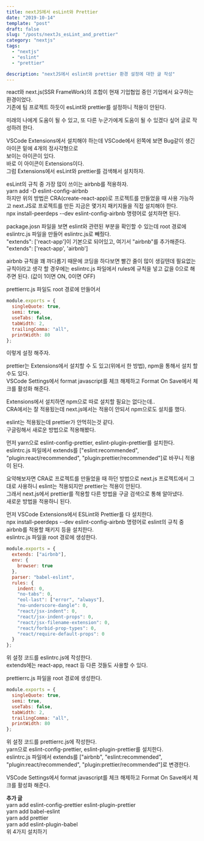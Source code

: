 ```yaml
---
title: nextJS에서 esLint와 Prettier
date: "2019-10-14"
template: "post"
draft: false
slug: "/posts/nextJs_esLint_and_prettier"
category: "nextjs"
tags:
  - "nextjs"
  - "eslint"
  - "prettier"

description: "nextJS에서 eslint와 prettier 환경 설정에 대한 글 작성"
---
```


react와 next.js(SSR FrameWork)의 조합이 현재 기업협업 중인 기업에서 요구하는 환경이었다.  
기존에 팀 프로젝트 하듯이 esLint와 prettier를 설정하니 적용이 안된다.

미래의 나에게 도움이 될 수 있고, 또 다른 누군가에게 도움이 될 수 있겠다 싶어 글로 작성하려 한다.

VSCode Extensions에서 설치해야 하는데 VSCode에서 왼쪽에 보면 Bug같이 생긴 아이콘 밑에 4개의 정사각형으로  
보이는 아이콘이 있다.  
바로 이 아이콘이 Extensions이다.  
그럼 Extensions에서 esLint와 prettier를 검색해서 설치하자.

esLint의 규칙 중 가장 많이 쓰이는 airbnb를 적용하자.  
yarn add -D eslint-config-airbnb  
하지만 위의 방법은 CRA(create-react-app)로 프로젝트를 만들었을 때 사용 가능하고 next.JS로 프로젝트를 만든 지금은 몇가지 패키지들을 직접 설치해야 한다.  
npx install-peerdeps --dev eslint-config-airbnb 명령어로 설치하면 된다.

package.josn 파일을 보면 eslint와 관련된 부분을 확인할 수 있는데 root 경로에 eslintrc.js 파일을 만들어 eslintrc.js로 빼줬다.  
"extends": ['react-app']이 기본으로 되어있고, 여기서 "airbnb"를 추가해준다. "extends": ['react-app', 'airbnb']

airbnb 규칙을 꽤 까다롭기 때문에 코딩을 하다보면 빨간 줄이 많이 생길텐데 필요없는 규칙이라고 생각 할 경우에는 eslintrc.js 파일에서 rules에 규칙을 넣고 값을 0으로 해주면 된다. (값이 1이면 ON, 0이면 OFF)

prettierrc.js 파일도 root 경로에 만들어서

```js
module.exports = {
  singleQuote: true,
  semi: true,
  useTabs: false,
  tabWidth: 2,
  trailingComma: "all",
  printWidth: 80
};
```

이렇게 설정 해주자.

prettier는 Extensions에서 설치할 수 도 있고(위에서 한 방법), npm을 통해서 설치 할 수도 있다.  
VSCode Settings에서 format javascript를 체크 해제하고 Format On Save에서 체크를 활성화 해준다.

Extensions에서 설치하면 npm으로 따로 설치할 필요는 없다는데..  
CRA에서는 잘 적용됬는데 next.js에서는 적용이 안되서 npm으로도 설치를 했다.

eslint는 적용됬는데 prettier가 안먹히는것 같다.  
구글링해서 새로운 방법으로 적용해봤다.

먼저 yarn으로 eslint-config-prettier, eslint-plugin-prettier를 설치한다.  
eslintrc.js 파일에서 extends를 ["eslint:recommended", "plugin:react/recommended", "plugin:prettier/recommended"]로 바꾸니 적용이 된다.

요약해보자면
CRA로 프로젝트를 만들었을 때 하던 방법으로 next.js 프로젝트에서 그대로 사용하니 eslint는 적용되지만 prettier는 적용이 안된다.  
그래서 next.js에서 prettier를 적용할 다른 방법을 구글 검색으로 통해 알아냈다.  
새로운 방법을 적용하니 된다.

먼저 VSCode Extensions에서 ESLint와 Prettier를 다 설치한다.  
npx install-peerdeps --dev eslint-config-airbnb 명령어로 eslint의 규칙 중 airbnb를 적용할 패키지 등을 설치한다.  
eslintrc.js 파일을 root 경로에 생성한다.

```js
module.exports = {
  extends: ["airbnb"],
  env: {
    browser: true
  },
  parser: "babel-eslint",
  rules: {
    indent: 0,
    "no-tabs": 0,
    "eol-last": ["error", "always"],
    "no-underscore-dangle": 0,
    "react/jsx-indent": 0,
    "react/jsx-indent-props": 0,
    "react/jsx-filename-extension": 0,
    "react/forbid-prop-types": 0,
    "react/require-default-props": 0
  }
};
```

위 설정 코드를 eslintrc.js에 작성한다.  
extends에는 react-app, react 등 다른 것들도 사용할 수 있다.

prettierrc.js 파일을 root 경로에 생성한다.

```js
module.exports = {
  singleQuote: true,
  semi: true,
  useTabs: false,
  tabWidth: 2,
  trailingComma: "all",
  printWidth: 80
};
```

위 설정 코드를 prettierrc.js에 작성한다.  
yarn으로 eslint-config-prettier, eslint-plugin-prettier를 설치한다.  
eslintrc.js 파일에서 extends를 ["airbnb", "eslint:recommended", "plugin:react/recommended", "plugin:prettier/recommended"]로 변경한다.

VSCode Settings에서 format javascript를 체크 해제하고 Format On Save에서 체크를 활성화 해준다.

**추가 글**  
yarn add eslint-config-prettier eslint-plugin-prettier  
yarn add babel-eslint  
yarn add prettier  
yarn add eslint-plugin-babel  
위 4가지 설치하기
